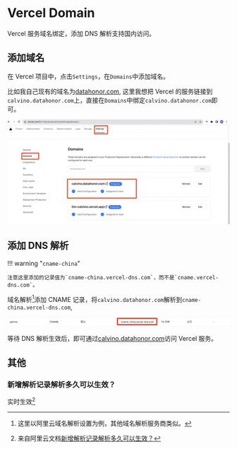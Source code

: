 # Vercel Domain

Vercel 服务域名绑定，添加 DNS 解析支持国内访问。

## 添加域名

在 Vercel 项目中，点击`Settings`，在`Domains`中添加域名。

比如我自己现有的域名为[datahonor.com](https://datahonor.com),
这里我想把 Vercel 的服务链接到`calvino.datahonor.com`上，直接在`Domains`中绑定`calvino.datahonor.com`即可。

![](image/domain.jpg)

## 添加 DNS 解析
!!! warning "`cname-china`"

    注意这里添加的记录值为`cname-china.vercel-dns.com`，而不是`cname.vercel-dns.com`。

域名解析[^1]添加 CNAME 记录，将`calvino.datahonor.com`解析到`cname-china.vercel-dns.com`,
[^1]: 这里以阿里云域名解析设置为例，其他域名解析服务商类似。

![](image/dns.jpg)

等待 DNS 解析生效后，即可通过[calvino.datahonor.com](https://calvino.datahonor.com/)访问 Vercel 服务。


## 其他

### 新增解析记录解析多久可以生效？
实时生效[^2]

[^2]: 来自阿里云文档[新增解析记录解析多久可以生效？](https://help.aliyun.com/document_detail/39837.html)
